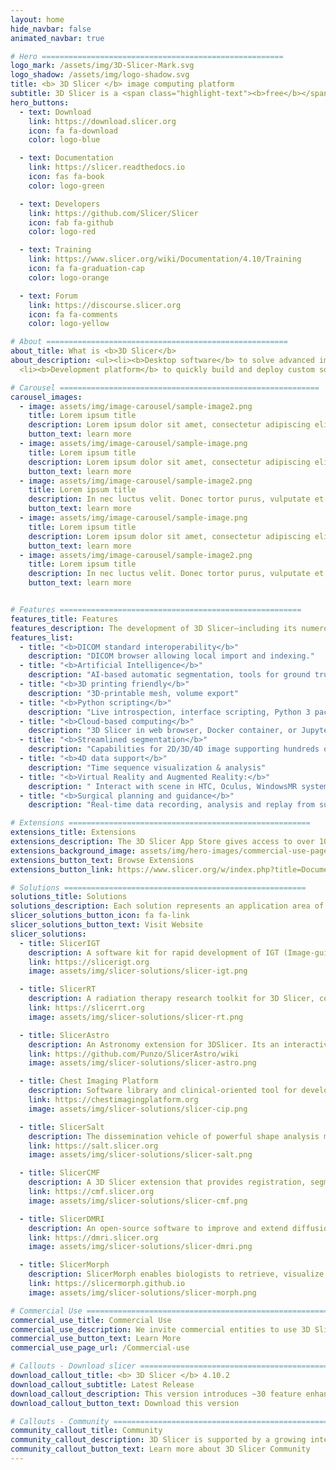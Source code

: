 ```yaml
---
layout: home
hide_navbar: false
animated_navbar: true

# Hero ======================================================
logo_mark: /assets/img/3D-Slicer-Mark.svg
logo_shadow: /assets/img/logo-shadow.svg
title: <b> 3D Slicer </b> image computing platform
subtitle: 3D Slicer is a <span class="highlight-text"><b>free</b></span>, <span class="highlight-text"><b>open source</b></span> and <span class="highlight-text"><b>multi-platform</b></span> software package widely used for medical, biomedical, and related imaging research.
hero_buttons:
  - text: Download
    link: https://download.slicer.org
    icon: fa fa-download
    color: logo-blue

  - text: Documentation
    link: https://slicer.readthedocs.io
    icon: fas fa-book
    color: logo-green

  - text: Developers
    link: https://github.com/Slicer/Slicer
    icon: fab fa-github
    color: logo-red

  - text: Training
    link: https://www.slicer.org/wiki/Documentation/4.10/Training
    icon: fa fa-graduation-cap
    color: logo-orange

  - text: Forum
    link: https://discourse.slicer.org
    icon: fa fa-comments
    color: logo-yellow

# About ======================================================
about_title: What is <b>3D Slicer</b>
about_description: <ul><li><b>Desktop software</b> to solve advanced image computing challenges with a focus on clinical and biomedical applications.</li>
  <li><b>Development platform</b> to quickly build and deploy custom solutions for research and commercial products, using free, open-source software.</li><li><b>Community</b> of knowledgeable users and developers working together to improve medical computing.</li></ul>

# Carousel ==========================================================
carousel_images:
  - image: assets/img/image-carousel/sample-image2.png
    title: Lorem ipsum title
    description: Lorem ipsum dolor sit amet, consectetur adipiscing elit. Duis mollis libero eu mi tincidunt maximus. Pellentesque ut maximus ipsum. <a href="https://www.slicer.org/wiki/Documentation/4.10/Announcements"> learn more > </a>
    button_text: learn more
  - image: assets/img/image-carousel/sample-image.png
    title: Lorem ipsum title
    description: Lorem ipsum dolor sit amet, consectetur adipiscing elit. Duis mollis libero eu mi tincidunt maximus.Lorem ipsum dolor sit amet, consectetur adipiscing elit.<a href="https://www.slicer.org/wiki/Documentation/4.10/Announcements"> learn more > </a>
    button_text: learn more
  - image: assets/img/image-carousel/sample-image2.png
    title: Lorem ipsum title
    description: In nec luctus velit. Donec tortor purus, vulputate et fringilla ac, tempus eget purus. In semper fermentum nisl ac accumsan.<a href="https://www.slicer.org/wiki/Documentation/4.10/Announcements"> learn more > </a>
    button_text: learn more
  - image: assets/img/image-carousel/sample-image.png
    title: Lorem ipsum title
    description: Lorem ipsum dolor sit amet, consectetur adipiscing elit. Duis mollis libero eu mi tincidunt maximus. Pellentesque ut maximus ipsum. <a href="https://www.slicer.org/wiki/Documentation/4.10/Announcements"> learn more > </a>
    button_text: learn more
  - image: assets/img/image-carousel/sample-image2.png
    title: Lorem ipsum title
    description: In nec luctus velit. Donec tortor purus, vulputate et fringilla ac, tempus eget purus. In semper fermentum nisl ac accumsan.<a href="https://www.slicer.org/wiki/Documentation/4.10/Announcements"> learn more > </a>
    button_text: learn more


# Features ======================================================
features_title: Features
features_description: The development of 3D Slicer—including its numerous modules, extensions, datasets, pull requests, patches, issues reports, suggestions—is made possible by users, developers, contributors and commercial partners around the world.
features_list:
  - title: "<b>DICOM standard interoperability</b>"
    description: "DICOM browser allowing local import and indexing."
  - title: "<b>Artificial Intelligence</b>"
    description: "AI-based automatic segmentation, tools for ground truth training data generation, DeepInfer extension for Deep Learning, Tensorflow compatibility and Nvidia Clara automatic segmentation."
  - title: "<b>3D printing friendly</b>"
    description: "3D-printable mesh, volume export"
  - title: "<b>Python scripting</b>"
    description: "Live introspection, interface scripting, Python 3 packages can be installed"
  - title: "<b>Cloud-based computing</b>"
    description: "3D Slicer in web browser, Docker container, or Jupyter notebook kernel"
  - title: "<b>Streamlined segmentation</b>"
    description: "Capabilities for 2D/3D/4D image supporting hundreds of segments per image"
  - title: "<b>4D data support</b>"
    description: "Time sequence visualization & analysis"
  - title: "<b>Virtual Reality and Augmented Reality:</b>"
    description: " Interact with scene in HTC, Oculus, WindowsMR systems; export data to HoloLens"
  - title: "<b>Surgical planning and guidance</b>"
    description: "Real-time data recording, analysis and replay from surgical navigation systems, ultrasound scanners cameras and trackers, OpenIGTLink connection with trackers, scanners"

# Extensions ======================================================
extensions_title: Extensions
extensions_description: The 3D Slicer App Store gives access to over 100 extensions that can be installed and used with the 3D Slicer application.
extensions_background_image: assets/img/hero-images/commercial-use-page-hero.png
extensions_button_text: Browse Extensions
extensions_button_link: https://www.slicer.org/w/index.php?title=Documentation/Nightly/Extensions

# Solutions ======================================================
solutions_title: Solutions
solutions_description: Each solution represents an application area of 3D Slicer, which may include collection of extensions, tutorials, forum sub-communities, and even custom software distributions tailored to the needs of a specific community. Custom distributions can provide self-contained, end-to-end implementation of specific workflows with simplified user interface.
slicer_solutions_button_icon: fa fa-link
slicer_solutions_button_text: Visit Website
slicer_solutions:
  - title: SlicerIGT
    description: A software kit for rapid development of IGT (Image-guided therapy) applications.
    link: https://slicerigt.org
    image: assets/img/slicer-solutions/slicer-igt.png

  - title: SlicerRT
    description: A radiation therapy research toolkit for 3D Slicer, containing RT features for import/export, analysis & visualization.
    link: https://slicerrt.org
    image: assets/img/slicer-solutions/slicer-rt.png

  - title: SlicerAstro
    description: An Astronomy extension for 3DSlicer. Its an interactive 3D visual analytics tool for HI (neutral Hydrogen) data.
    link: https://github.com/Punzo/SlicerAstro/wiki
    image: assets/img/slicer-solutions/slicer-astro.png

  - title: Chest Imaging Platform
    description: Software library and clinical-oriented tool for development and translation of known and novel quantitative phenotypes in lung diseases.
    link: https://chestimagingplatform.org
    image: assets/img/slicer-solutions/slicer-cip.png

  - title: SlicerSalt
    description: The dissemination vehicle of powerful shape analysis methodology based on 3D Slicer.
    link: https://salt.slicer.org
    image: assets/img/slicer-solutions/slicer-salt.png

  - title: SlicerCMF
    description: A 3D Slicer extension that provides registration, segmentation and quantification modules for dental images analysis.
    link: https://cmf.slicer.org
    image: assets/img/slicer-solutions/slicer-cmf.png

  - title: SlicerDMRI
    description: An open-source software to improve and extend diffusion magnetic resonance imaging software in 3D Slicer.
    link: https://dmri.slicer.org
    image: assets/img/slicer-solutions/slicer-dmri.png

  - title: SlicerMorph
    description: SlicerMorph enables biologists to retrieve, visualize, measure, segment and animate 3D biological specimens from digital collections of volumetric and surface scans. It also enables researchers to conduct landmark-based geometric morphometric analyses, all within the 3D Slicer.
    link: https://slicermorph.github.io
    image: assets/img/slicer-solutions/slicer-morph.png

# Commercial Use ======================================================
commercial_use_title: Commercial Use
commercial_use_description: We invite commercial entities to use 3D Slicer. 3D Slicer is a Free Open Source Software distributed under a BSD style license.<br> The license does not impose restrictions on the use of the software. For details, please see the <a href="https://www.slicer.org/wiki/License">3D Slicer Software License Agreement</a>.<br> Learn more about our commercial partners and 3D Slicer based products and product prototypes.
commercial_use_button_text: Learn More
commercial_use_page_url: /Commercial-use

# Callouts - Download slicer ======================================================
download_callout_title: <b> 3D Slicer </b> 4.10.2
download_callout_subtitle: Latest Release
download_callout_description: This version introduces ~30 feature enhancements and bug fixes for better performance and stability. <br> <br> Read the <a href="https://www.slicer.org/wiki/Documentation/4.10/Announcements">Announcements</a>  for more details.
download_callout_button_text: Download this version

# Callouts - Community ======================================================
community_callout_title: Community
community_callout_description: 3D Slicer is supported by a growing international user and developer community. <br> To acknowledge 3D Slicer as a platform, please see the <a href="https://www.slicer.org/wiki/CitingSlicer">Citing Slicer</a>.
community_callout_button_text: Learn more about 3D Slicer Community
---
```

